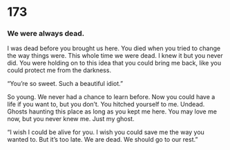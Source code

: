 # 173

### We were always dead.

I was dead before you brought us here. You died when you tried to change the way things were. This whole time we were dead. I knew it but you never did. You were holding on to this idea that you could bring me back, like you could protect me from the darkness.

“You’re so sweet. Such a beautiful idiot.”

So young. We never had a chance to learn before. Now you could have a life if you want to, but you don’t. You hitched yourself to me. Undead. Ghosts haunting this place as long as you kept me here. You may love me now, but you never knew me. Just my ghost.

“I wish I could be alive for you. I wish you could save me the way you wanted to. But it’s too late. We are dead. We should go to our rest.”